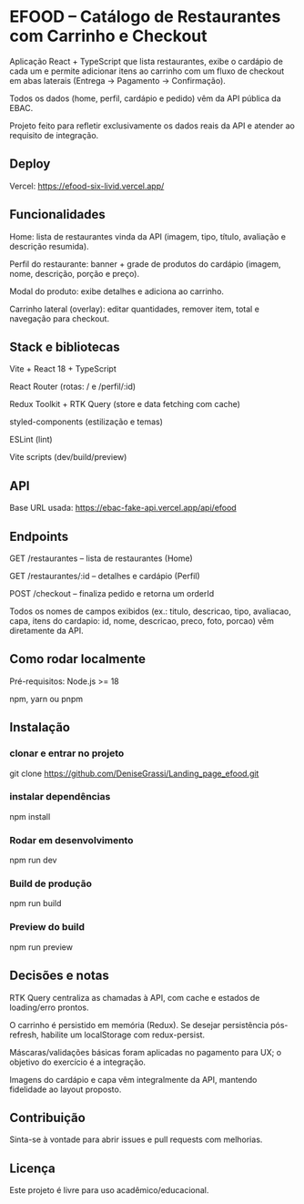 # EFOOD – Catálogo de Restaurantes com Carrinho e Checkout

Aplicação React + TypeScript que lista restaurantes, exibe o cardápio de cada um e permite adicionar itens ao carrinho com um fluxo de checkout em abas laterais (Entrega → Pagamento → Confirmação).

Todos os dados (home, perfil, cardápio e pedido) vêm da API pública da EBAC.

 Projeto feito para refletir exclusivamente os dados reais da API e atender ao requisito de integração.

## Deploy
Vercel: https://efood-six-livid.vercel.app/

## Funcionalidades
Home: lista de restaurantes vinda da API (imagem, tipo, título, avaliação e descrição resumida).

Perfil do restaurante: banner + grade de produtos do cardápio (imagem, nome, descrição, porção e preço).

Modal do produto: exibe detalhes e adiciona ao carrinho.

Carrinho lateral (overlay): editar quantidades, remover item, total e navegação para checkout.

## Stack e bibliotecas
Vite + React 18 + TypeScript

React Router (rotas: / e /perfil/:id)

Redux Toolkit + RTK Query (store e data fetching com cache)

styled-components (estilização e temas)

ESLint (lint)

Vite scripts (dev/build/preview)

## API
Base URL usada: https://ebac-fake-api.vercel.app/api/efood

## Endpoints
GET /restaurantes – lista de restaurantes (Home)

GET /restaurantes/:id – detalhes e cardápio (Perfil)

POST /checkout – finaliza pedido e retorna um orderId

Todos os nomes de campos exibidos (ex.: titulo, descricao, tipo, avaliacao, capa, itens do cardapio: id, nome, descricao, preco, foto, porcao) vêm diretamente da API.

## Como rodar localmente
Pré-requisitos: 
  Node.js >= 18

  npm, yarn ou pnpm

## Instalação

### clonar e entrar no projeto
git clone https://github.com/DeniseGrassi/Landing_page_efood.git

### instalar dependências
npm install

### Rodar em desenvolvimento
npm run dev

### Build de produção
npm run build

### Preview do build
npm run preview

## Decisões e notas
RTK Query centraliza as chamadas à API, com cache e estados de loading/erro prontos.

O carrinho é persistido em memória (Redux). Se desejar persistência pós-refresh, habilite um localStorage com redux-persist.

Máscaras/validações básicas foram aplicadas no pagamento para UX; o objetivo do exercício é a integração.

Imagens do cardápio e capa vêm integralmente da API, mantendo fidelidade ao layout proposto.

## Contribuição
Sinta-se à vontade para abrir issues e pull requests com melhorias.

## Licença
Este projeto é livre para uso acadêmico/educacional.